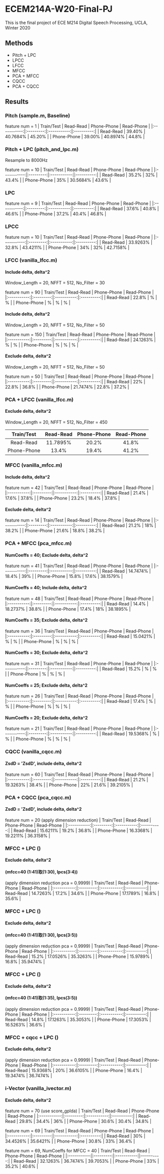 # ECEM214A-W20-Final-PJ
This is the final project of ECE M214 Digital Speech Processing, UCLA, Winter 2020

## Methods
- Pitch + LPC
- LPCC
- LFCC
- MFCC
- PCA + MFCC
- CQCC
- PCA + CQCC

## Results
### Pitch (sample.m, Baseline)
feature num = 1
|  Train/Test | Read-Read | Phone-Phone | Read-Phone |
|:-----------:|:---------:|:-----------:|:----------:|
|  Read-Read  |   39.40%  |   40.7684%  |   45.20%   |
| Phone-Phone |   39.00%  |   40.8974%  |    44.8%   |

### Pitch + LPC (pitch_and_lpc.m)
Resample to 8000Hz

feature num = 10
|  Train/Test | Read-Read | Phone-Phone | Read-Phone |
|:-----------:|:---------:|:-----------:|:----------:|
|  Read-Read  |   35.2%   |   32%       |   43.4%    |
| Phone-Phone |   35%     |   30.5684%  |   43.6%    |

### LPC
feature num = 9
|  Train/Test | Read-Read | Phone-Phone | Read-Phone |
|:-----------:|:---------:|:-----------:|:----------:|
|  Read-Read  |   37.6%   |   40.8%     |   46.6%    |
| Phone-Phone |   37.2%   |   40.4%     |   46.8%    |

### LPCC
feature num = 10
|  Train/Test | Read-Read | Phone-Phone | Read-Phone |
|:-----------:|:---------:|:-----------:|:----------:|
|  Read-Read  | 33.9263%  |      32.8%  | 43.4211%   |
| Phone-Phone |   34%     |      32%    | 42.7158%   |

### LFCC (vanilla_lfcc.m)
#### Include delta, delta^2
Window_Length = 20, NFFT = 512, No_Filter = 30

feature num = 90
|  Train/Test | Read-Read | Phone-Phone | Read-Phone |
|:-----------:|:---------:|:-----------:|:----------:|
|  Read-Read  |  22.8%    |    %   |    %   |
| Phone-Phone |  % |    %    |    %   |

#### Include delta, delta^2
Window_Length = 20, NFFT = 512, No_Filter = 50

feature num = 150
|  Train/Test | Read-Read | Phone-Phone | Read-Phone |
|:-----------:|:---------:|:-----------:|:----------:|
|  Read-Read  |  24.1263% |    %   |    %   |
| Phone-Phone |  % |    %    |    %   |

#### Exclude delta, delta^2
Window_Length = 20, NFFT = 512, No_Filter = 50

feature num = 50
|  Train/Test | Read-Read | Phone-Phone | Read-Phone |
|:-----------:|:---------:|:-----------:|:----------:|
|  Read-Read  |    22%    |    22.8%   |    36.8%   |
| Phone-Phone |  21.7474% |    22.8%    |    37.2%   |

### PCA + LFCC (vanilla_lfcc.m)
#### Exclude delta, delta^2
Window_Length = 20, NFFT = 512, No_Filter = 450

|  Train/Test | Read-Read | Phone-Phone | Read-Phone |
|:-----------:|:---------:|:-----------:|:----------:|
|  Read-Read  |  11.7895% |    20.2%    |    41.8%   |
| Phone-Phone |  13.4%    |    19.4%    |    41.2%   |

### MFCC (vanilla_mfcc.m)
#### Include delta, delta^2
feature num = 42
|  Train/Test | Read-Read | Phone-Phone | Read-Phone |
|:-----------:|:---------:|:-----------:|:----------:|
|  Read-Read  |   21.4%   |   17.6%     |   37.8%    |
| Phone-Phone |   23.2%   |   18.4%     |   37.8%    |

#### Exclude delta, delta^2
feature num = 14
|  Train/Test | Read-Read | Phone-Phone | Read-Phone |
|:-----------:|:---------:|:-----------:|:----------:|
|  Read-Read  |   21.2%   |   18%       |   38.2%    |
| Phone-Phone |   21.6%   |   18.8%     |   38.2%    |

### PCA + MFCC (pca_mfcc.m)
#### NumCoeffs = 40; Exclude delta, delta^2
feature num = 41
|  Train/Test | Read-Read | Phone-Phone | Read-Phone |
|:-----------:|:---------:|:-----------:|:----------:|
|  Read-Read  | 14.7474%  |   18.4%     |   39%      |
| Phone-Phone |   15.8%   |   17.6%     |   38.1579% |

#### NumCoeffs = 40; Include delta, delta^2
feature num = 48
|  Train/Test | Read-Read | Phone-Phone | Read-Phone |
|:-----------:|:---------:|:-----------:|:----------:|
|  Read-Read  |   14.4%   |   18.2737%  |   38.8%    |
| Phone-Phone |   17.4%   |    18%      |   38.1895% |


#### NumCoeffs = 35; Exclude delta, delta^2
feature num = 36
|  Train/Test | Read-Read | Phone-Phone | Read-Phone |
|:-----------:|:---------:|:-----------:|:----------:|
|  Read-Read  | 15.0421%  |   %     |   %      |
| Phone-Phone |   %   |   %     |   % |

#### NumCoeffs = 30; Exclude delta, delta^2
feature num = 31
|  Train/Test | Read-Read | Phone-Phone | Read-Phone |
|:-----------:|:---------:|:-----------:|:----------:|
|  Read-Read  |   15.2%   |   %     |   %      |
| Phone-Phone |   %   |   %     |   % |

#### NumCoeffs = 25; Exclude delta, delta^2
feature num = 26
|  Train/Test | Read-Read | Phone-Phone | Read-Phone |
|:-----------:|:---------:|:-----------:|:----------:|
|  Read-Read  |   17.4%   |   %     |   %      |
| Phone-Phone |   %   |   %     |   % |

#### NumCoeffs = 20; Exclude delta, delta^2
feature num = 21
|  Train/Test | Read-Read | Phone-Phone | Read-Phone |
|:-----------:|:---------:|:-----------:|:----------:|
|  Read-Read  |  19.5368% |   %     |   %      |
| Phone-Phone |   %   |   %     |   % |

### CQCC (vanilla_cqcc.m)
#### ZsdD = 'ZsdD', include delta, delta^2
feature num = 60
|  Train/Test | Read-Read | Phone-Phone | Read-Phone |
|:-----------:|:---------:|:-----------:|:----------:|
|  Read-Read  |   21.2%   |   19.3263%  |   38.4%    |
| Phone-Phone |   22%     |   21.6%     | 39.2105%   |

### PCA + CQCC (pca_cqcc.m)
#### ZsdD = 'ZsdD', include delta, delta^2
feature num = 20 (apply dimension reduction)
|  Train/Test | Read-Read | Phone-Phone | Read-Phone |
|:-----------:|:---------:|:-----------:|:----------:|
|  Read-Read  | 15.6211%  |   19.2%     |   36.8%    |
| Phone-Phone | 16.3368%  |   19.2211%  |   36.3158% |

### MFCC + LPC ()
#### Exclude delta, delta^2
#### (mfcc=40 (1:41)取(1:30), lpcs(3:4))
(apply dimension reduction pca = 0.9999)
|  Train/Test | Read-Read | Phone-Phone | Read-Phone |
|:-----------:|:---------:|:-----------:|:----------:|
|  Read-Read  | 14.7263%  |   17.2%     |   34.6%    |
| Phone-Phone | 17.1789%  |   16.8%     |   35.6%    |

### MFCC + LPC ()
#### Exclude delta, delta^2
#### (mfcc=40 (1:41)取(1:30), lpcs(3:5))
(apply dimension reduction pca = 0.9999)
|  Train/Test | Read-Read | Phone-Phone | Read-Phone |
|:-----------:|:---------:|:-----------:|:----------:|
|  Read-Read  | 15.2%     |   17.0526%  |   35.3263% |
| Phone-Phone | 15.9789%  |   16.8%     |   35.9474% |

### MFCC + LPC ()
#### Exclude delta, delta^2
#### (mfcc=40 (1:41)取(1:35), lpcs(3:5))
(apply dimension reduction pca = 0.9999)
|  Train/Test | Read-Read | Phone-Phone | Read-Phone |
|:-----------:|:---------:|:-----------:|:----------:|
|  Read-Read  | 14.8%     |   17.1263%  |   35.3053% |
| Phone-Phone | 17.3053%  |   16.5263%  |   36.6%    |

### MFCC + cqcc + LPC ()
#### Exclude delta, delta^2
(apply dimension reduction pca = 0.9999)
|  Train/Test | Read-Read | Phone-Phone | Read-Phone |
|:-----------:|:---------:|:-----------:|:----------:|
|  Read-Read  | 15.9368%  |   20%       |   36.6105% |
| Phone-Phone | 16.4%     |   19.3474%  |   36.7474% |

### i-Vector (vanilla_ivector.m)
#### Exclude delta, delta^2
feature num = 70 (use score_gplda)
|  Train/Test | Read-Read | Phone-Phone | Read-Phone |
|:-----------:|:---------:|:-----------:|:----------:|
|  Read-Read  |   29.8%   |   34.4%     |     36%    |
| Phone-Phone |   30.6%   |   30.4%     |    34.8%   |

feature num = 69
|  Train/Test | Read-Read | Phone-Phone | Read-Phone |
|:-----------:|:---------:|:-----------:|:----------:|
|  Read-Read  |   30%     |   34.4526%  |   35.6421% |
| Phone-Phone |   30.8%   |   33%       |    36.4%   |

feature num = 69, NumCoeffs for MFCC = 40
|  Train/Test | Read-Read | Phone-Phone | Read-Phone |
|:-----------:|:---------:|:-----------:|:----------:|
|  Read-Read  |  32.1263% |   36.7474%  |   39.7053% |
| Phone-Phone |   33%     |   35.2%     |    40.6%   |
